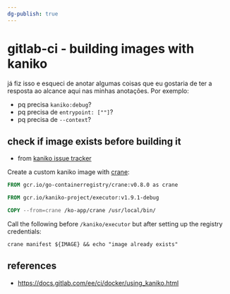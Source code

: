```yaml
---
dg-publish: true
---
```

# gitlab-ci - building images with kaniko

já fiz isso e esqueci de anotar algumas coisas que eu gostaria de ter a resposta ao alcance aqui nas minhas anotações. Por exemplo:

- pq precisa `kaniko:debug`?
- pq precisa de `entrypoint: [""]`?
- pq precisa de `--context`?


## check if image exists before building it

- from [kaniko issue tracker](https://github.com/GoogleContainerTools/kaniko/issues/958#issuecomment-1078712894)

Create a custom kaniko image with [crane](https://github.com/google/go-containerregistry/tree/main/cmd/crane):
```Dockerfile
FROM gcr.io/go-containerregistry/crane:v0.8.0 as crane

FROM gcr.io/kaniko-project/executor:v1.9.1-debug

COPY --from=crane /ko-app/crane /usr/local/bin/
```

Call the following before `/kaniko/executor` but after setting up the registry credentials:
```shell
crane manifest ${IMAGE} && echo "image already exists"
```


## references

- <https://docs.gitlab.com/ee/ci/docker/using_kaniko.html>